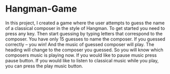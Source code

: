 # Hangman-Game

In this project, I created a game where the user attempts to guess the name of a classical composer in the style of Hangman.
To get started you need to press any key. Then start guessing by typing letters that correspond to the composer. You have only 15 guesses to name the composer. If you guessed correctly – you win! And the music of guessed composer will play. The heading will change to the composer you guessed. So you will know which composers music is playing now. If you would like to pause music press pause button. If you would like to listen to classical music while you play, you can press the play music button.  




